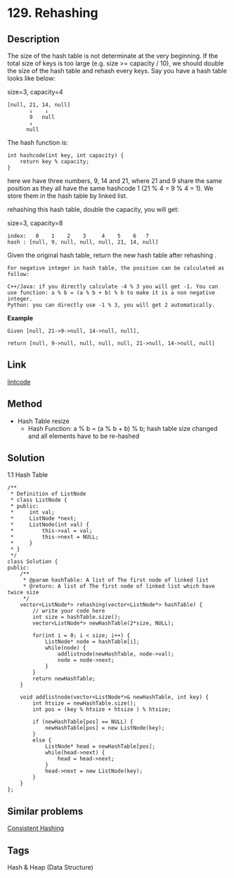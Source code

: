 # 129. Rehashing

## Description

The size of the hash table is not determinate at the very beginning. If the total size of keys is too large (e.g. size >= capacity / 10), we should double the size of the hash table and rehash every keys. Say you have a hash table looks like below:

size=3, capacity=4
```
[null, 21, 14, null]
       ↓    ↓
       9   null
       ↓
      null
```      
The hash function is:
```
int hashcode(int key, int capacity) {
    return key % capacity;
}
```
here we have three numbers, 9, 14 and 21, where 21 and 9 share the same position as they all have the same hashcode 1 (21 % 4 = 9 % 4 = 1). We store them in the hash table by linked list.

rehashing this hash table, double the capacity, you will get:

size=3, capacity=8
```
index:   0    1    2    3     4    5    6   7
hash : [null, 9, null, null, null, 21, 14, null]
```
Given the original hash table, return the new hash table after rehashing .
```
For negative integer in hash table, the position can be calculated as follow:

C++/Java: if you directly calculate -4 % 3 you will get -1. You can use function: a % b = (a % b + b) % b to make it is a non negative integer.
Python: you can directly use -1 % 3, you will get 2 automatically.
```
**Example**
```
Given [null, 21->9->null, 14->null, null],

return [null, 9->null, null, null, null, 21->null, 14->null, null]
```
## Link
[lintcode](https://www.lintcode.com/problem/rehashing/)

## Method
* Hash Table resize
  * Hash Function: a % b = (a % b + b) % b; hash table size changed and all elements have to be re-hashed

## Solution
1.1 Hash Table
~~~
/**
 * Definition of ListNode
 * class ListNode {
 * public:
 *     int val;
 *     ListNode *next;
 *     ListNode(int val) {
 *         this->val = val;
 *         this->next = NULL;
 *     }
 * }
 */
class Solution {
public:
    /**
     * @param hashTable: A list of The first node of linked list
     * @return: A list of The first node of linked list which have twice size
     */    
    vector<ListNode*> rehashing(vector<ListNode*> hashTable) {
        // write your code here
        int size = hashTable.size();
        vector<ListNode*> newHashTable(2*size, NULL);
        
        for(int i = 0; i < size; i++) {
            ListNode* node = hashTable[i];
            while(node) {
                addlistnode(newHashTable, node->val);
                node = node->next;
            }
        }
        return newHashTable;
    }
    
    void addlistnode(vector<ListNode*>& newHashTable, int key) {
        int htsize = newHashTable.size();
        int pos = (key % htsize + htsize ) % htsize;
        
        if (newHashTable[pos] == NULL) {
            newHashTable[pos] = new ListNode(key);
        }
        else {
            ListNode* head = newHashTable[pos];
            while(head->next) {
                head = head->next;
            }
            head->next = new ListNode(key);
        }
    }
};
~~~
## Similar problems
[Consistent Hashing](https://www.lintcode.com/problem/consistent-hashing/)  

## Tags
Hash & Heap (Data Structure)